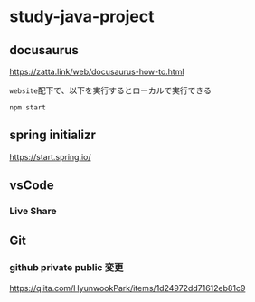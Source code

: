 # study-java-project

## docusaurus

https://zatta.link/web/docusaurus-how-to.html

`website`配下で、以下を実行するとローカルで実行できる

`npm start`

## spring initializr
https://start.spring.io/

## vsCode

### Live Share

## Git

### github private public 変更

https://qiita.com/HyunwookPark/items/1d24972dd71612eb81c9
